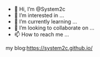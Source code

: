 - 👋 Hi, I’m @System2c
- 👀 I’m interested in ...
- 🌱 I’m currently learning ...
- 💞️ I’m looking to collaborate on ...
- 📫 How to reach me ...

<!---
System2c/System2c is a ✨ special ✨ repository because its `README.md` (this file) appears on your GitHub profile.
You can click the Preview link to take a look at your changes.
--->

my blog:https://system2c.github.io/
